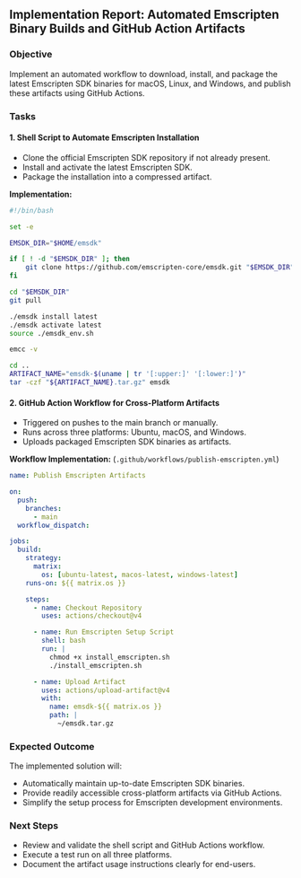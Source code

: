 ## Implementation Report: Automated Emscripten Binary Builds and GitHub Action Artifacts

### Objective
Implement an automated workflow to download, install, and package the latest Emscripten SDK binaries for macOS, Linux, and Windows, and publish these artifacts using GitHub Actions.

### Tasks

#### 1. Shell Script to Automate Emscripten Installation
- Clone the official Emscripten SDK repository if not already present.
- Install and activate the latest Emscripten SDK.
- Package the installation into a compressed artifact.

**Implementation:**
```bash
#!/bin/bash

set -e

EMSDK_DIR="$HOME/emsdk"

if [ ! -d "$EMSDK_DIR" ]; then
    git clone https://github.com/emscripten-core/emsdk.git "$EMSDK_DIR"
fi

cd "$EMSDK_DIR"
git pull

./emsdk install latest
./emsdk activate latest
source ./emsdk_env.sh

emcc -v

cd ..
ARTIFACT_NAME="emsdk-$(uname | tr '[:upper:]' '[:lower:]')"
tar -czf "${ARTIFACT_NAME}.tar.gz" emsdk
```

#### 2. GitHub Action Workflow for Cross-Platform Artifacts
- Triggered on pushes to the main branch or manually.
- Runs across three platforms: Ubuntu, macOS, and Windows.
- Uploads packaged Emscripten SDK binaries as artifacts.

**Workflow Implementation:** (`.github/workflows/publish-emscripten.yml`)
```yaml
name: Publish Emscripten Artifacts

on:
  push:
    branches:
      - main
  workflow_dispatch:

jobs:
  build:
    strategy:
      matrix:
        os: [ubuntu-latest, macos-latest, windows-latest]
    runs-on: ${{ matrix.os }}

    steps:
      - name: Checkout Repository
        uses: actions/checkout@v4

      - name: Run Emscripten Setup Script
        shell: bash
        run: |
          chmod +x install_emscripten.sh
          ./install_emscripten.sh

      - name: Upload Artifact
        uses: actions/upload-artifact@v4
        with:
          name: emsdk-${{ matrix.os }}
          path: |
            ~/emsdk.tar.gz
```

### Expected Outcome
The implemented solution will:
- Automatically maintain up-to-date Emscripten SDK binaries.
- Provide readily accessible cross-platform artifacts via GitHub Actions.
- Simplify the setup process for Emscripten development environments.

### Next Steps
- Review and validate the shell script and GitHub Actions workflow.
- Execute a test run on all three platforms.
- Document the artifact usage instructions clearly for end-users.
